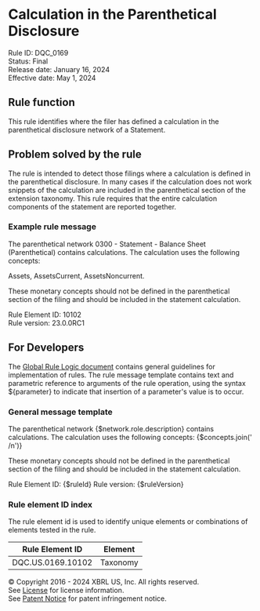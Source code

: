 # Calculation in the Parenthetical Disclosure  
Rule ID: DQC_0169  
Status: Final  
Release date: January 16, 2024  
Effective date: May 1, 2024  
  
## Rule function
This rule identifies where the filer has defined a calculation in the parenthetical disclosure network of a Statement.

## Problem solved by the rule  
The rule is intended to detect those filings where a calculation is defined in the parenthetical disclosure.  In many cases if the calculation does not work snippets of the calculation are included in the parenthetical section of the extension taxonomy. This rule requires that the entire calculation components of the statement are reported together.    

### Example rule message
The parenthetical network 0300 - Statement - Balance Sheet (Parenthetical) contains calculations. The calculation uses the following concepts:

Assets, AssetsCurrent, AssetsNoncurrent.

These monetary concepts should not be defined in the parenthetical section of the filing and should be included in the statement calculation.

Rule Element ID: 10102  
Rule version: 23.0.0RC1 

## For Developers  
The [Global Rule Logic document](https://github.com/DataQualityCommittee/dqc_us_rules/blob/master/docs/GlobalRuleLogic.md) contains general guidelines for implementation of rules. The rule message template contains text and parametric reference to arguments of the rule operation, using the syntax ${parameter} to indicate that insertion of a parameter's value is to occur. 

### General message template
The parenthetical network {$network.role.description} contains calculations. The calculation uses the following concepts:
{$concepts.join(' /n')}

These monetary concepts should not be defined in the parenthetical section of the filing and should be included in the statement calculation.

Rule Element ID: {$ruleId}
Rule version: {$ruleVersion}  

### Rule element ID index  
The rule element id is used to identify unique elements or combinations of elements tested in the rule.

|Rule Element ID|Element|
|--- |--- |
| DQC.US.0169.10102 | Taxonomy |

© Copyright 2016 - 2024 XBRL US, Inc. All rights reserved.   
See [License](https://xbrl.us/dqc-license) for license information.  
See [Patent Notice](https://xbrl.us/dqc-patent) for patent infringement notice.  